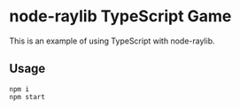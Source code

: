 # node-raylib TypeScript Game

This is an example of using TypeScript with
node-raylib.

## Usage

```
npm i
npm start
```
